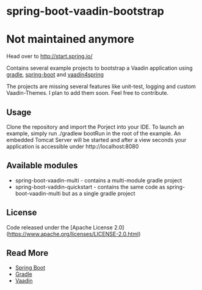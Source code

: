 spring-boot-vaadin-bootstrap
=======================

# Not maintained anymore

Head over to http://start.spring.io/

Contains several example projects to bootstrap a Vaadin application using [gradle](https://github.com/gradle/gradle),
[spring-boot](https://github.com/spring-projects/spring-boot) and [vaadin4spring](https://github.com/peholmst/vaadin4spring)

The projects are missing several features like unit-test, logging and custom Vaadin-Themes. I plan to add them soon. Feel free to contribute. 

## Usage

Clone the repository and import the Porject into your IDE. To launch an example, simply run ./gradlew bootRun in the root of the example. An embedded Tomcat Server will be started and after a view seconds your application is accessible under http://localhost:8080

## Available modules

* spring-boot-vaadin-multi - contains a multi-module gradle project
* spring-boot-vaddin-quickstart - contains the same code as spring-boot-vaadin-multi but as a single gradle project

## License

Code released under the [Apache License 2.0] (https://www.apache.org/licenses/LICENSE-2.0.html)

## Read More

* [Spring Boot](http://projects.spring.io/spring-boot/)
* [Gradle](http://www.gradle.org/)
* [Vaadin](https://vaadin.com/home)




